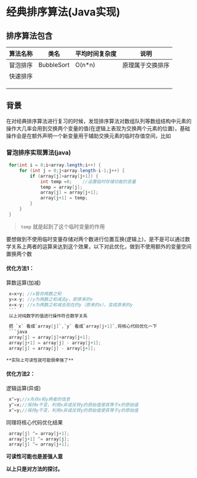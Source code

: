 # 经典排序算法(Java实现)

## 排序算法包含
|算法名称|类名|平均时间复杂度|说明|
-|-|-|-
|冒泡排序|BubbleSort|O(n*n)|原理属于交换排序|
|快速排序|||
||||
||||
||||

## 背景
在对经典排序算法进行复习的时候，发现排序算法对数组队列等数组结构中元素的操作大几率会用到交换两个变量的值(在逻辑上表现为交换两个元素的位置)，基础操作会是在额外声明一个新变量用于辅助交换元素的临时存值空间，比如

### 冒泡排序实现算法(java)  
   ```java
    for(int i = 0;i<array.length;i++) {
		for (int j = 0;j<array.length-i-1;j++) {
			if (array[j]>array[j+1]) {
                int temp =0;    //设置临时存储功能的变量
				temp = array[j];
				array[j] = array[j+1];
				array[j+1] = temp;
			}
		}
	}
   ```  
   > `temp` 就是起到了这个临时变量的作用

要想做到不使用临时变量存储对两个数进行位置互换(逻辑上)，是不是可以通过数学关系上两者的运算来达到这个效果，以下对此优化，做到不使用额外的变量空间置换两个数

#### 优化方法1：   
 算数运算(加减)
   ```java
    x=x+y; //x暂存两数之和
    y=x-y; //y为两数之和减去y，即原来的x
    x=x-y; //x为两数之和减去现在的y（原来的x），变成原来的y
    ```  
    以上对纯数字的值进行操作符合数学关系

    把 `x` 看成`array[j]`,`y` 看成`array[j+1]`,将核心代码优化一下
    ```java
    array[j] = array[j]+array[j+1];
    array[j+1] = array[j] - array[j+1];
    array[j] = array[j] - array[j+1];
   ```
    **实际上可读性就可能很牵强了**
#### 优化方法2：
 逻辑运算(异或)
   ```java
    x^=y;//x先存x和y两者的信息
    y^=x;//保持x不变，利用x异或反转y的原始值使其等于x的原始值
    x^=y;//保持y不变，利用x异或反转y的原始值使其等于y的原始值
   ```
 同理将核心代码优化结果
   ```java
    array[j] ^= array[j+1];
    array[j+1] ^= array[j];
    array[j] ^= array[j+1];
   ```
   **可读性可能也是差强人意**

**以上只是对方法的探讨。**

